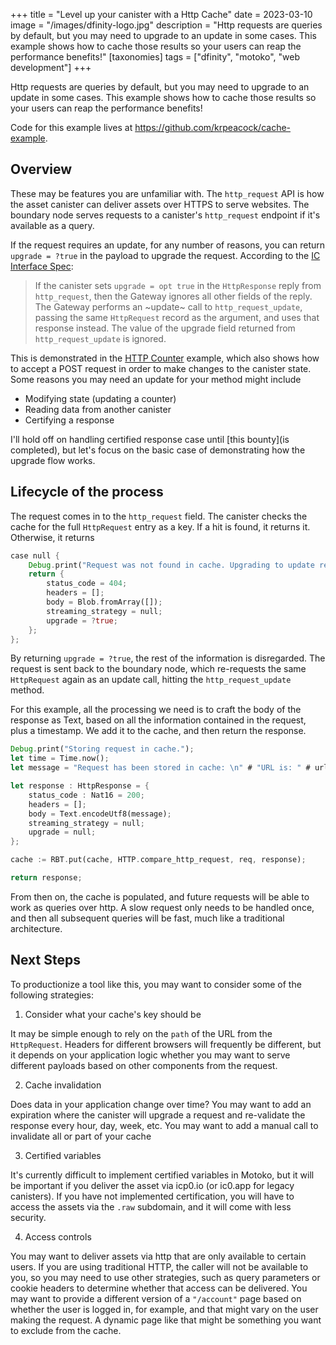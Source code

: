 +++
title = "Level up your canister with a Http Cache"
date = 2023-03-10
image = "/images/dfinity-logo.jpg"
description = "Http requests are queries by default, but you may need to upgrade to an update in some cases. This example shows how to cache those results so your users can reap the performance benefits!"
[taxonomies]
tags = ["dfinity", "motoko", "web development"]
+++

Http requests are queries by default, but you may need to upgrade to an update in some cases. This example shows how to cache those results so your users can reap the performance benefits!

Code for this example lives at https://github.com/krpeacock/cache-example.

## Overview

These may be features you are unfamiliar with. The `http_request` API is how the asset canister can deliver assets over HTTPS to serve websites. The boundary node serves requests to a canister's `http_request` endpoint if it's available as a query.

If the request requires an update, for any number of reasons, you can return `upgrade = ?true` in the payload to upgrade the request. According to the [IC Interface Spec](https://internetcomputer.org/docs/current/references/ic-interface-spec#upgrade-to-update-calls):

> If the canister sets `upgrade = opt true` in the `HttpResponse` reply from `http_request`, then the Gateway ignores all other fields of the reply. The Gateway performs an ~update~ call to `http_request_update`, passing the same `HttpRequest` record as the argument, and uses that response instead.
> The value of the upgrade field returned from `http_request_update` is ignored.

This is demonstrated in the [HTTP Counter](https://github.com/dfinity/examples/tree/master/motoko/http_counter) example, which also shows how to accept a POST request in order to make changes to the canister state. Some reasons you may need an update for your method might include

- Modifying state (updating a counter)
- Reading data from another canister
- Certifying a response

I'll hold off on handling certified response case until [this bounty](is completed), but let's focus on the basic case of demonstrating how the upgrade flow works.

## Lifecycle of the process

The request comes in to the `http_request` field. The canister checks the cache for the full `HttpRequest` entry as a key. If a hit is found, it returns it. Otherwise, it returns

```rust
case null {
    Debug.print("Request was not found in cache. Upgrading to update request.\n");
    return {
        status_code = 404;
        headers = [];
        body = Blob.fromArray([]);
        streaming_strategy = null;
        upgrade = ?true;
    };
};
```

By returning `upgrade = ?true`, the rest of the information is disregarded. The request is sent back to the boundary node, which re-requests the same `HttpRequest` again as an update call, hitting the `http_request_update` method.

For this example, all the processing we need is to craft the body of the response as Text, based on all the information contained in the request, plus a timestamp. We add it to the cache, and then return the response.

```rust
Debug.print("Storing request in cache.");
let time = Time.now();
let message = "Request has been stored in cache: \n" # "URL is: " # url # "\n" # "Method is " # req.method # "\n" # "Body is: " # debug_show req.body # "\n" # "Timestamp is: \n" # debug_show Time.now();

let response : HttpResponse = {
    status_code : Nat16 = 200;
    headers = [];
    body = Text.encodeUtf8(message);
    streaming_strategy = null;
    upgrade = null;
};

cache := RBT.put(cache, HTTP.compare_http_request, req, response);

return response;
```

From then on, the cache is populated, and future requests will be able to work as queries over http. A slow request only needs to be handled once, and then all subsequent queries will be fast, much like a traditional architecture.

## Next Steps

To productionize a tool like this, you may want to consider some of the following strategies:

1. Consider what your cache's key should be

It may be simple enough to rely on the `path` of the URL from the `HttpRequest`. Headers for different browsers will frequently be different, but it depends on your application logic whether you may want to serve different payloads based on other components from the request.

2. Cache invalidation

Does data in your application change over time? You may want to add an expiration where the canister will upgrade a request and re-validate the response every hour, day, week, etc. You may want to add a manual call to invalidate all or part of your cache

3. Certified variables

It's currently difficult to implement certified variables in Motoko, but it will be important if you deliver the asset via icp0.io (or ic0.app for legacy canisters). If you have not implemented certification, you will have to access the assets via the `.raw` subdomain, and it will come with less security.

4. Access controls

You may want to deliver assets via http that are only available to certain users. If you are using traditional HTTP, the caller will not be available to you, so you may need to use other strategies, such as query parameters or cookie headers to determine whether that access can be delivered. You may want to provide a different version of a `"/account"` page based on whether the user is logged in, for example, and that might vary on the user making the request. A dynamic page like that might be something you want to exclude from the cache.
